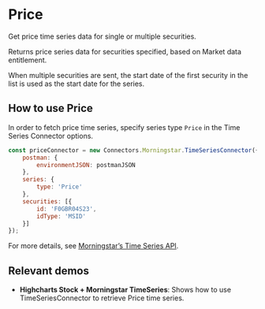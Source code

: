 # Price

Get price time series data for single or multiple securities.

Returns price series data for securities specified, based on Market data 
entitlement.

When multiple securities are sent, the start date of the first security 
in the list is used as the start date for the series.

## How to use Price

In order to fetch price time series, specify series type `Price` in 
the Time Series Connector options.

```js
const priceConnector = new Connectors.Morningstar.TimeSeriesConnector({
    postman: {
        environmentJSON: postmanJSON
    },
    series: {
        type: 'Price'
    },
    securities: [{
        id: 'F0GBR04S23',
        idType: 'MSID'
    }]
});
```

For more details, see [Morningstar’s Time Series API].

## Relevant demos

- **Highcharts Stock + Morningstar TimeSeries**: Shows how to use 
TimeSeriesConnector to retrieve Price time series.

[Morningstar’s Time Series API]: https://developer.morningstar.com/direct-web-services/documentation/api-reference/time-series/price